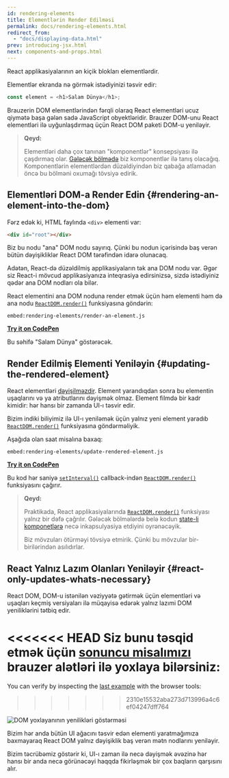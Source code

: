 ```yaml
---
id: rendering-elements
title: Elementlərin Render Edilməsi
permalink: docs/rendering-elements.html
redirect_from:
  - "docs/displaying-data.html"
prev: introducing-jsx.html
next: components-and-props.html
---
```


React applikasiyalarının ən kiçik blokları elementlərdir.

Elementlər ekranda nə görmək istədiyinizi təsvir edir:

```js
const element = <h1>Salam Dünya</h1>;
```

Brauzerin DOM elementlərindən fərqli olaraq React elementləri ucuz qiymətə başa gələn sadə JavaScript obyektləridir. Brauzer DOM-unu React elementləri ilə uyğunlaşdırmaq üçün React DOM paketi DOM-u yeniləyir.

>**Qeyd:** 
>
>Elementləri daha çox tanınan "komponentlər" konsepsiyası ilə çaşdırmaq olar. [Gələcək bölmədə](/docs/components-and-props.html) biz komponentlər ilə tanış olacağıq. Komponentlərin elementlərdən düzəldiyindən biz qabağa atlamadan öncə bu bölməni oxumağı tövsiyə edirik.

## Elementləri DOM-a Render Edin {#rendering-an-element-into-the-dom}

Fərz edək ki, HTML faylında `<div>` elementi var:

```html
<div id="root"></div>
```

Biz bu nodu "ana" DOM nodu sayırıq. Çünki bu nodun içərisində baş verən bütün dəyişikliklər React DOM tərəfindən idarə olunacaq.

Adətən, React-də düzəldilmiş applikasiyaların tək ana DOM nodu var. Əgər siz React-i mövcud applikasiyanıza inteqrasiya edirsinizsə, sizdə istədiyiniz qədər ana DOM nodları ola bilər.

React elementini ana DOM noduna render etmək üçün həm elementi həm də ana nodu [`ReactDOM.render()`](/docs/react-dom.html#render) funksiyasına göndərin:

`embed:rendering-elements/render-an-element.js`

**[Try it on CodePen](https://codepen.io/gaearon/pen/ZpvBNJ?editors=1010)**

Bu səhifə "Salam Dünya" göstərəcək.

## Render Edilmiş Elementi Yeniləyin {#updating-the-rendered-element}

React elementləri [dəyişilməzdir](https://en.wikipedia.org/wiki/Immutable_object). Element yarandıqdan sonra bu elementin uşaqlarını və ya atributlarını dəyişmək olmaz. Element filmdə bir kadr kimidir: hər hansı bir zamanda UI-ı təsvir edir.

Bizim indiki biliyimiz ilə UI-ı yeniləmək üçün yalnız yeni element yaradıb [`ReactDOM.render()`](/docs/react-dom.html#render) funksiyasına göndərməliyik.

Aşağıda olan saat misalına baxaq:

`embed:rendering-elements/update-rendered-element.js`

**[Try it on CodePen](https://codepen.io/gaearon/pen/gwoJZk?editors=1010)**

Bu kod hər saniyə [`setInterval()`](https://developer.mozilla.org/en-US/docs/Web/API/WindowTimers/setInterval) callback-indən [`ReactDOM.render()`](/docs/react-dom.html#render) funksiyasını çağırır.

>**Qeyd:**
>
>Praktikada, React applikasiyalarında [`ReactDOM.render()`](/docs/react-dom.html#render) funksiyası yalnız bir dəfə çağrılır. Gələcək bölmələrdə belə kodun [state-li komponetlərə](/docs/state-and-lifecycle.html) necə inkapsulyasiya etdiyini oyrənəcəyik.
>
>Biz mövzuları ötürməyi tövsiyə etmirik. Çünki bu mövzular bir-birilərindən asılıdırlar.

## React Yalnız Lazım Olanları Yeniləyir {#react-only-updates-whats-necessary}

React DOM, DOM-u istənilən vəziyyətə gətirmək üçün elementləri və uşaqları keçmiş versiyaları ilə müqayisə edərək yalnız lazımi DOM yeniliklərini tətbiq edir.

<<<<<<< HEAD
Siz bunu təsqid etmək üçün [sonuncu misalımızı](codepen://rendering-elements/update-rendered-element) brauzer alətləri ilə yoxlaya bilərsiniz:
=======
You can verify by inspecting the [last example](https://codepen.io/gaearon/pen/gwoJZk?editors=1010) with the browser tools:
>>>>>>> 2310e15532aba273d713996a4c6ef04247dff764

![DOM yoxlayanının yenilikləri göstərməsi](../images/docs/granular-dom-updates.gif)

Bizim hər anda bütün UI ağacını təsvir edən elementi yaratmağımıza baxmayaraq React DOM yalnız dəyişiklik baş verən mətn nodlarını yeniləyir.

Bizim təcrübəmiz göstərir ki, UI-ı zaman ilə necə dəyişmək əvəzinə hər hansı bir anda necə görünəcəyi haqqda fikirləşmək bir çox baqların qarşısını alır.
